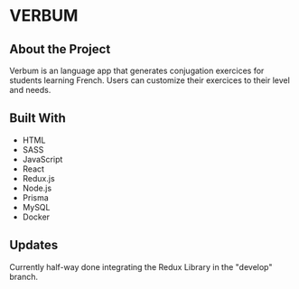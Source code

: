 # VERBUM

## About the Project

Verbum is an language app that generates conjugation exercices for students learning French. Users can customize their exercices to their level and needs.

## Built With
- HTML
- SASS
- JavaScript
- React
- Redux.js
- Node.js
- Prisma
- MySQL
- Docker 

## Updates

Currently half-way done integrating the Redux Library in the "develop" branch.


